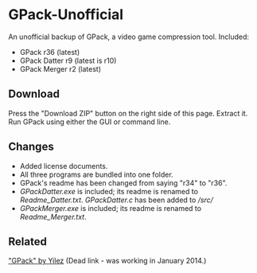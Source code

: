 GPack-Unofficial
================

An unofficial backup of GPack, a video game compression tool. Included:

* GPack r36 (latest)
* GPack Datter r9 (latest is r10)
* GPack Merger r2 (latest)

Download
--------

Press the "Download ZIP" button on the right side of this page. Extract it. Run GPack using either the GUI or command line.

Changes
-------

* Added license documents.
* All three programs are bundled into one folder.
* GPack's readme has been changed from saying "r34" to "r36".
* *GPackDatter.exe* is included; its readme is renamed to *Readme_Datter.txt*. *GPackDatter.c* has been added to */src/*
* *GPackMerger.exe* is included; its readme is renamed to *Readme_Merger.txt*.

Related
-------

["GPack" by Yilez](https://bitbucket.org/yilez/gpack/overview) (Dead link - was working in January 2014.)